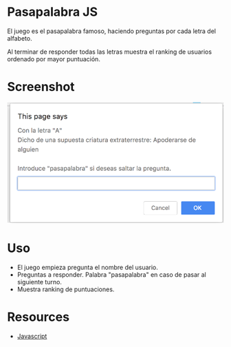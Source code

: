 # Pasapalabra JS

El juego es el pasapalabra famoso, haciendo preguntas por cada letra del alfabeto.

Al terminar de responder todas las letras muestra el ranking de usuarios ordenado por mayor puntuación.

# Screenshot

![](./screenshot.png)

# Uso

- El juego empieza pregunta el nombre del usuario.
- Preguntas a responder. Palabra "pasapalabra" en caso de pasar al siguiente turno.
- Muestra ranking de puntuaciones.

# Resources

- [Javascript](https://es.wikipedia.org/wiki/JavaScript)